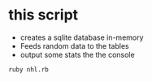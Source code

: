 # this script
  - creates a sqlite database in-memory
  - Feeds random data to the tables
  - output some stats the the console


```
ruby nhl.rb
```
